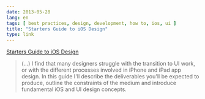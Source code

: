 ```yaml
---
date: 2013-05-28
lang: en
tags: [ best practices, design, development, how to, ios, ui ]
title: "Starters Guide to iOS Design"
type: link
---
```


[Starters Guide to iOS
Design](http://taybenlor.com/2013/05/21/designing-for-ios.html?utm_source=buffer&utm_medium=twitter&utm_campaign=Buffer&utm_content=buffer262af)

> (...) I find that many designers struggle with the transition to UI
> work, or with the different processes involved in iPhone and iPad app
> design. In this guide I'll describe the deliverables you'll be
> expected to produce, outline the constraints of the medium and
> introduce fundamental iOS and UI design concepts.

